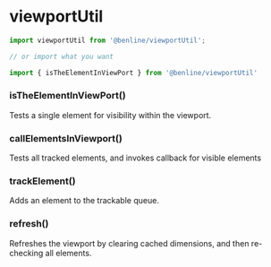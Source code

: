 # viewportUtil

```javascript
import viewportUtil from '@benline/viewportUtil';

// or import what you want

import { isTheElementInViewPort } from '@benline/viewportUtil'

```

### isTheElementInViewPort()
Tests a single element for visibility within the viewport.

### callElementsInViewport()
Tests all tracked elements, and invokes callback for visible elements

### trackElement()
Adds an element to the trackable queue.

### refresh()
Refreshes the viewport by clearing cached dimensions, and then re-checking all elements.
